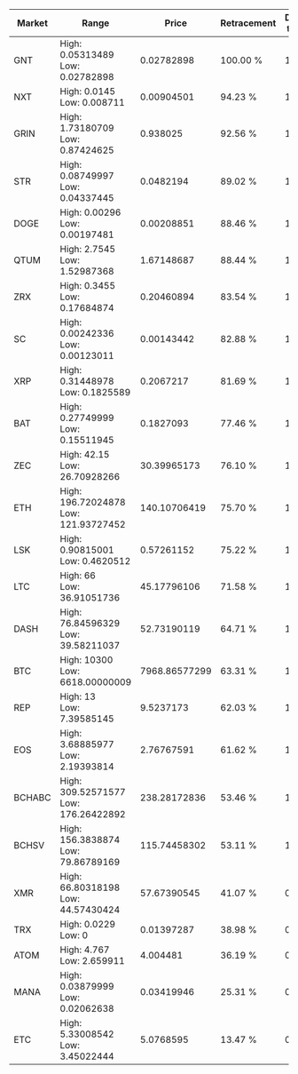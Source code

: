 | Market | Range | Price| Retracement | Doubles to 50% |
| --- | --- | --- | --- | --- |
| GNT | High: 0.05313489<br />Low: 0.02782898 | 0.02782898 | 100.00 % | 1.45 |
| NXT | High: 0.0145<br />Low: 0.008711 | 0.00904501 | 94.23 % | 1.28 |
| GRIN | High: 1.73180709<br />Low: 0.87424625 | 0.938025 | 92.56 % | 1.39 |
| STR | High: 0.08749997<br />Low: 0.04337445 | 0.0482194 | 89.02 % | 1.36 |
| DOGE | High: 0.00296<br />Low: 0.00197481 | 0.00208851 | 88.46 % | 1.18 |
| QTUM | High: 2.7545<br />Low: 1.52987368 | 1.67148687 | 88.44 % | 1.28 |
| ZRX | High: 0.3455<br />Low: 0.17684874 | 0.20460894 | 83.54 % | 1.28 |
| SC | High: 0.00242336<br />Low: 0.00123011 | 0.00143442 | 82.88 % | 1.27 |
| XRP | High: 0.31448978<br />Low: 0.1825589 | 0.2067217 | 81.69 % | 1.20 |
| BAT | High: 0.27749999<br />Low: 0.15511945 | 0.1827093 | 77.46 % | 1.18 |
| ZEC | High: 42.15<br />Low: 26.70928266 | 30.39965173 | 76.10 % | 1.13 |
| ETH | High: 196.72024878<br />Low: 121.93727452 | 140.10706419 | 75.70 % | 1.14 |
| LSK | High: 0.90815001<br />Low: 0.4620512 | 0.57261152 | 75.22 % | 1.20 |
| LTC | High: 66<br />Low: 36.91051736 | 45.17796106 | 71.58 % | 1.14 |
| DASH | High: 76.84596329<br />Low: 39.58211037 | 52.73190119 | 64.71 % | 1.10 |
| BTC | High: 10300<br />Low: 6618.00000009 | 7968.86577299 | 63.31 % | 1.06 |
| REP | High: 13<br />Low: 7.39585145 | 9.5237173 | 62.03 % | 1.07 |
| EOS | High: 3.68885977<br />Low: 2.19393814 | 2.76767591 | 61.62 % | 1.06 |
| BCHABC | High: 309.52571577<br />Low: 176.26422892 | 238.28172836 | 53.46 % | 1.02 |
| BCHSV | High: 156.3838874<br />Low: 79.86789169 | 115.74458302 | 53.11 % | 1.02 |
| XMR | High: 66.80318198<br />Low: 44.57430424 | 57.67390545 | 41.07 % | 0.00 |
| TRX | High: 0.0229<br />Low: 0 | 0.01397287 | 38.98 % | 0.00 |
| ATOM | High: 4.767<br />Low: 2.659911 | 4.004481 | 36.19 % | 0.00 |
| MANA | High: 0.03879999<br />Low: 0.02062638 | 0.03419946 | 25.31 % | 0.00 |
| ETC | High: 5.33008542<br />Low: 3.45022444 | 5.0768595 | 13.47 % | 0.00 |
